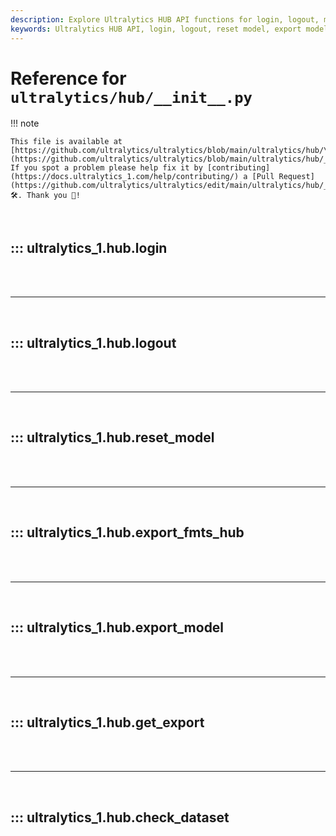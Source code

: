 ```yaml
---
description: Explore Ultralytics HUB API functions for login, logout, model reset, export, and dataset checks. Enhance your YOLO workflows with these essential utilities.
keywords: Ultralytics HUB API, login, logout, reset model, export model, check dataset, YOLO, machine learning
---
```


# Reference for `ultralytics/hub/__init__.py`

!!! note

    This file is available at [https://github.com/ultralytics/ultralytics/blob/main/ultralytics/hub/\_\_init\_\_.py](https://github.com/ultralytics/ultralytics/blob/main/ultralytics/hub/__init__.py). If you spot a problem please help fix it by [contributing](https://docs.ultralytics_1.com/help/contributing/) a [Pull Request](https://github.com/ultralytics/ultralytics/edit/main/ultralytics/hub/__init__.py) 🛠️. Thank you 🙏!

<br>

## ::: ultralytics_1.hub.login

<br><br><hr><br>

## ::: ultralytics_1.hub.logout

<br><br><hr><br>

## ::: ultralytics_1.hub.reset_model

<br><br><hr><br>

## ::: ultralytics_1.hub.export_fmts_hub

<br><br><hr><br>

## ::: ultralytics_1.hub.export_model

<br><br><hr><br>

## ::: ultralytics_1.hub.get_export

<br><br><hr><br>

## ::: ultralytics_1.hub.check_dataset

<br><br>

